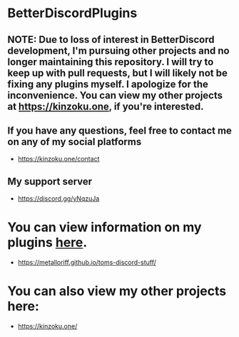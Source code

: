 # BetterDiscordPlugins

## NOTE: Due to loss of interest in BetterDiscord development, I'm pursuing other projects and no longer maintaining this repository. I will try to keep up with pull requests, but I will likely not be fixing any plugins myself. I apologize for the inconvenience. You can view my other projects at https://kinzoku.one, if you're interested.

## If you have any questions, feel free to contact me on any of my social platforms
- https://kinzoku.one/contact
## My support server
- https://discord.gg/yNqzuJa

# You can view information on my plugins [here](https://metalloriff.github.io/toms-discord-stuff/).
- https://metalloriff.github.io/toms-discord-stuff/
# You can also view my other projects here:
- https://kinzoku.one/
